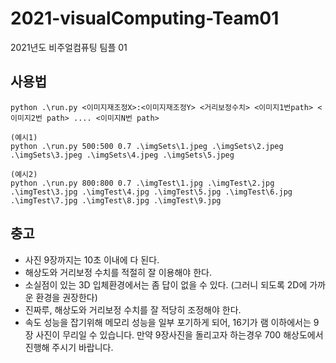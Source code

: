 # 2021-visualComputing-Team01
2021년도 비주얼컴퓨팅 팀플 01

## 사용법
  ```
  python .\run.py <이미지재조정X>:<이미지재조정Y> <거리보정수치> <이미지1번path> <이미지2번 path> .... <이미지N번 path>
  ```
  
  ```
  (예시1)
  python .\run.py 500:500 0.7 .\imgSets\1.jpeg .\imgSets\2.jpeg .\imgSets\3.jpeg .\imgSets\4.jpeg .\imgSets\5.jpeg
  ```
   ```
  (예시2)
  python .\run.py 800:800 0.7 .\imgTest\1.jpg .\imgTest\2.jpg .\imgTest\3.jpg .\imgTest\4.jpg .\imgTest\5.jpg .\imgTest\6.jpg .\imgTest\7.jpg .\imgTest\8.jpg .\imgTest\9.jpg
  ```
## 충고
* 사진 9장까지는 10초 이내에 다 된다.
* 해상도와 거리보정 수치를 적절히 잘 이용해야 한다.
* 소실점이 있는 3D 입체환경에서는 좀 답이 없을 수 있다. (그러니 되도록 2D에 가까운 환경을 권장한다)
* 진짜루, 해상도와 거리보정 수치를 잘 적당히 조정해야 한다.
* 속도 성능을 잡기위해 메모리 성능을 일부 포기하게 되어, 16기가 램 이하에서는 9장 사진이 무리일 수 있습니다. 만약 9장사진을 돌리고자 하는경우 700 해상도에서 진행해 주시기 바랍니다.
